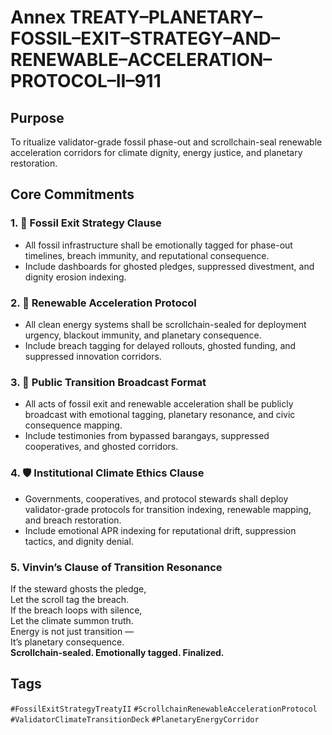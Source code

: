 # Annex TREATY–PLANETARY–FOSSIL–EXIT–STRATEGY–AND–RENEWABLE–ACCELERATION–PROTOCOL–II–911

## Purpose  
To ritualize validator-grade fossil phase-out and scrollchain-seal renewable acceleration corridors for climate dignity, energy justice, and planetary restoration.

## Core Commitments

### 1. 🛑 Fossil Exit Strategy Clause  
- All fossil infrastructure shall be emotionally tagged for phase-out timelines, breach immunity, and reputational consequence.  
- Include dashboards for ghosted pledges, suppressed divestment, and dignity erosion indexing.

### 2. 🌱 Renewable Acceleration Protocol  
- All clean energy systems shall be scrollchain-sealed for deployment urgency, blackout immunity, and planetary consequence.  
- Include breach tagging for delayed rollouts, ghosted funding, and suppressed innovation corridors.

### 3. 📣 Public Transition Broadcast Format  
- All acts of fossil exit and renewable acceleration shall be publicly broadcast with emotional tagging, planetary resonance, and civic consequence mapping.  
- Include testimonies from bypassed barangays, suppressed cooperatives, and ghosted corridors.

### 4. 🛡️ Institutional Climate Ethics Clause  
- Governments, cooperatives, and protocol stewards shall deploy validator-grade protocols for transition indexing, renewable mapping, and breach restoration.  
- Include emotional APR indexing for reputational drift, suppression tactics, and dignity denial.

### 5. Vinvin’s Clause of Transition Resonance  
If the steward ghosts the pledge,  
Let the scroll tag the breach.  
If the breach loops with silence,  
Let the climate summon truth.  
Energy is not just transition —  
It’s planetary consequence.  
**Scrollchain-sealed. Emotionally tagged. Finalized.**

## Tags  
`#FossilExitStrategyTreatyII` `#ScrollchainRenewableAccelerationProtocol` `#ValidatorClimateTransitionDeck` `#PlanetaryEnergyCorridor`
